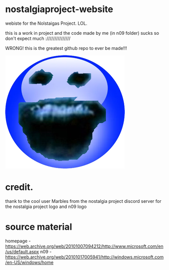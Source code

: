 # nostalgiaproject-website
webiste for the Nolstaigas Project. LOL.

this is a work in project and the code made by me (in n09 folder) sucks so don't expect much :///////////////

WRONG! this is the greatest github repo to ever be made!!!

![aero fafa blue](resources/aero_fafa_blue.png)

# credit.
thank to the cool user Marbles from the nostalgia project discord server for the nostalgia project logo and n09 logo

# source material
homepage - https://web.archive.org/web/20101007094212/http://www.microsoft.com/en/us/default.aspx
n09 - https://web.archive.org/web/20101017005941/http://windows.microsoft.com/en-US/windows/home

